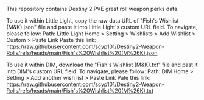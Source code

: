 This repository contains Destiny 2 PVE grest roll weapon perks data.

To use it within  Little Light, copy the raw data URL of "Fish's Wishlist (M&K).json" file and paste it into Little Light's custom URL field. To navigate, please follow:
Path: Little Light Home > Setting > Wishlists > Add Wishlist > Custom > Paste Link
Paste this link: https://raw.githubusercontent.com/scyp101/Destiny2-Weapon-Rolls/refs/heads/main/Fish's%20Wishlist%20(M%26K).json

To use it within DIM, download the "Fish's Wishlist (M&K).txt" file and past it into DIM's custom URL field. To navigate, please follow:
Path: DIM Home > Setting > Add another wish list > Paste Link
Pate this link: https://raw.githubusercontent.com/scyp101/Destiny2-Weapon-Rolls/refs/heads/main/Fish's%20Wishlist%20(M%26K).txt
